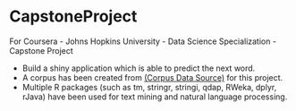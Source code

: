 # CapstoneProject
For Coursera -  Johns Hopkins University - Data Science Specialization - Capstone Project

* Build a shiny application which is able to predict the next word.  
* A corpus has been created from [(Corpus Data Source)](https://d396qusza40orc.cloudfront.net/dsscapstone/dataset/Coursera-SwiftKey.zip) for this project. 
* Multiple R packages (such as tm, stringr, stringi, qdap, RWeka, dplyr, rJava) have been used for text mining and natural language processing.
